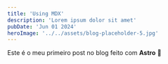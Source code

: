 ```yaml
---
title: 'Using MDX'
description: 'Lorem ipsum dolor sit amet'
pubDate: 'Jun 01 2024'
heroImage: '../../assets/blog-placeholder-5.jpg'
---
```


Este é o meu primeiro post no blog feito com **Astro** 🚀
